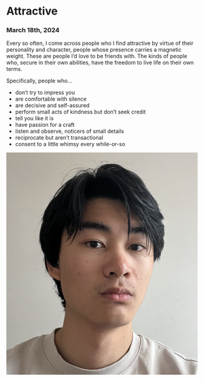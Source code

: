 # Attractive
### March 18th, 2024

Every so often, I come across people who I find attractive by virtue of their personality and character, people whose presence carries a magnetic weight. These are people I’d love to be friends with. The kinds of people who, secure in their own abilities, have the freedom to live life on their own terms.

Specifically, people who…
- don’t try to impress you
- are comfortable with silence
- are decisive and self-assured
- perform small acts of kindness but don’t seek credit
- tell you like it is
- have passion for a craft
- listen and observe, noticers of small details
- reciprocate but aren’t transactional
- consent to a little whimsy every while-or-so

![title](/markdown/testimage/hi.png "hello")
